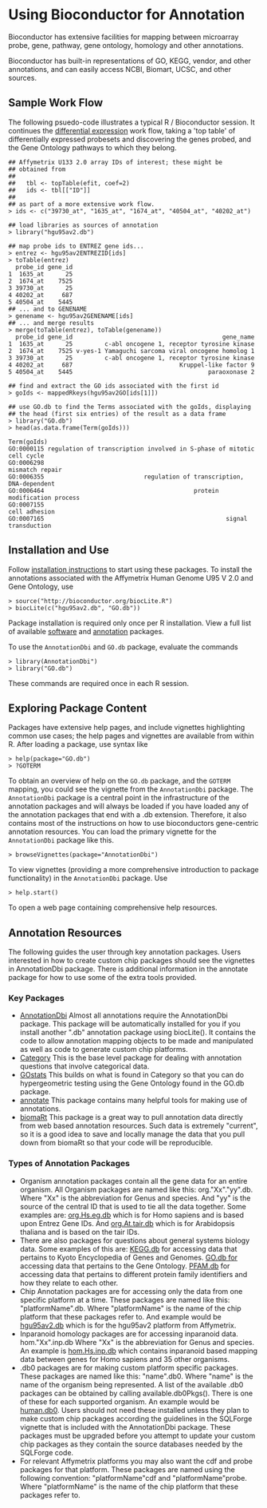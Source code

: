 Using Bioconductor for Annotation
=================================

Bioconductor has extensive facilities for mapping between microarray
probe, gene, pathway, gene ontology, homology and other annotations.

Bioconductor has built-in representations of GO, KEGG, vendor, and
other annotations, and can easily access NCBI, Biomart, UCSC, and
other sources.

## Sample Work Flow ##

The following psuedo-code illustrates a typical R / Bioconductor
session. It continues the
[differential expression](/help/workflows/oligo-arrays/) work flow,
taking a 'top table' of differentially expressed probesets and
discovering the genes probed, and the Gene Ontology pathways to which
they belong.

    ## Affymetrix U133 2.0 array IDs of interest; these might be
    ## obtained from
    ##
    ##   tbl <- topTable(efit, coef=2)
    ##   ids <- tbl[["ID"]]
    ##
    ## as part of a more extensive work flow.
    > ids <- c("39730_at", "1635_at", "1674_at", "40504_at", "40202_at")
             
    ## load libraries as sources of annotation
    > library("hgu95av2.db")
    
    ## map probe ids to ENTREZ gene ids...
    > entrez <- hgu95av2ENTREZID[ids]
    > toTable(entrez)
      probe_id gene_id
    1  1635_at      25
    2  1674_at    7525
    3 39730_at      25
    4 40202_at     687
    5 40504_at    5445
    ## ... and to GENENAME
    > genename <- hgu95av2GENENAME[ids]
    ## ... and merge results
    > merge(toTable(entrez), toTable(genename))
      probe_id gene_id                                          gene_name
    1  1635_at      25         c-abl oncogene 1, receptor tyrosine kinase
    2  1674_at    7525 v-yes-1 Yamaguchi sarcoma viral oncogene homolog 1
    3 39730_at      25         c-abl oncogene 1, receptor tyrosine kinase
    4 40202_at     687                              Kruppel-like factor 9
    5 40504_at    5445                                      paraoxonase 2
    
    ## find and extract the GO ids associated with the first id
    > goIds <- mappedRkeys(hgu95av2GO[ids[1]])

    ## use GO.db to find the Terms associated with the goIds, displaying
    ## the head (first six entries) of the result as a data frame
    > library("GO.db")
    > head(as.data.frame(Term(goIds)))
                                                                         Term(goIds)
    GO:0000115 regulation of transcription involved in S-phase of mitotic cell cycle
    GO:0006298                                                       mismatch repair
    GO:0006355                            regulation of transcription, DNA-dependent
    GO:0006464                                          protein modification process
    GO:0007155                                                         cell adhesion
    GO:0007165                                                   signal transduction

## Installation and Use ##

Follow [installation instructions]("/install/"") to start using these
packages.  To install the annotations associated with the Affymetrix
Human Genome U95 V 2.0 and Gene Ontology, use

    > source("http://bioconductor.org/biocLite.R")
    > biocLite(c("hgu95av2.db", "GO.db"))

Package installation is required only once per R installation. View a
full list of available
[software](http://bioconductor.org/packages/release/Software.html)
and 
[annotation](http://bioconductor.org/packages/release/AnnotationData.html)
packages.

To use the <code>AnnotationDbi</code> and <code>GO.db</code> package,
evaluate the commands

    > library(AnnotationDbi")
    > library("GO.db")

These commands are required once in each R session.

## Exploring Package Content ##

Packages have extensive help pages, and include vignettes highlighting
common use cases; the help pages and vignettes are available from
within R. After loading a package, use syntax like

    > help(package="GO.db")
    > ?GOTERM

To obtain an overview of help on the <code>GO.db</code> package, and
the <code>GOTERM</code> mapping, you could see the vignette from the
<code>AnnotationDbi</code> package.  The <code>AnnotationDbi</code>
package is a central point in the infrastructure of the annotation
packages and will always be loaded if you have loaded any of the
annotation packages that end with a .db extension.  Therefore, it also
contains most of the instructions on how to use bioconductors
gene-centric annotation resources.  You can load the primary vignette
for the <code>AnnotationDbi</code> package like this.

    > browseVignettes(package="AnnotationDbi")

To view vignettes (providing a more comprehensive introduction to
package functionality) in the <code>AnnotationDbi</code> package. Use

    > help.start()

To open a web page containing comprehensive help resources.

## Annotation Resources ##

The following guides the user through key annotation packages.  Users
interested in how to create custom chip packages should see the
vignettes in AnnotationDbi package. There is additional information in
the annotate package for how to use some of the extra tools provided.

### Key Packages ###

* [AnnotationDbi](http://bioconductor.org/packages/release/bioc/html/AnnotationDbi.html)
  Almost all annotations require the AnnotationDbi package. This
  package will be automatically installed for you if you install
  another ".db" annotation package using biocLite(). It contains the code to
  allow annotation mapping objects to be made and manipulated as well
  as code to generate custom chip platforms.
* [Category](http://bioconductor.org/packages/release/bioc/html/Category.html)
  This is the base level package for dealing with annotation questions
  that involve categorical data.
* [GOstats](http://bioconductor.org/packages/release/bioc/html/GOstats.html)
  This builds on what is found in Category so that you can do
  hypergeometric testing using the Gene Ontology found in the GO.db
  package.
* [annotate](http://bioconductor.org/packages/release/bioc/html/annotate.html)
  This package contains many helpful tools for making use of
  annotations.
* [biomaRt](http://bioconductor.org/packages/release/bioc/html/biomaRt.html)
  This package is a great way to pull annotation data directly from
  web based annotation resources. Such data is extremely "current", so
  it is a good idea to save and locally manage the data that you pull
  down from biomaRt so that your code will be reproducible.

### Types of Annotation Packages ###

* Organism annotation packages contain all the gene data for an entire
  organism. All Organism packages are named like this:
  org."Xx"."yy".db. Where "Xx" is the abbreviation for Genus and
  species. And "yy" is the source of the central ID that is used to
  tie all the data together. Some examples are:
  [org.Hs.eg.db](http://www.bioconductor.org/packages/release/data/annotation/html/org.Hs.eg.db.html)
  which is for Homo sapiens and is based upon Entrez Gene IDs. And
  [org.At.tair.db](http://www.bioconductor.org/packages/release/data/annotation/html/org.At.tair.db.html)
  which is for Arabidopsis thaliana and is based on the tair IDs.
* There are also packages for questions about general systems biology
  data. Some examples of this are:
  [KEGG.db](http://www.bioconductor.org/packages/release/data/annotation/html/KEGG.db.html)
  for accessing data that pertains to Kyoto Encyclopedia of Genes and
  Genomes. [GO.db for](http://www.bioconductor.org/packages/release/data/annotation/html/GO.db.html)
  accessing data that pertains to the Gene
  Ontology. [PFAM.db](http://www.bioconductor.org/packages/release/data/annotation/html/PFAM.db.html)
  for accessing data that pertains to different protein family
  identifiers and how they relate to each other.
* Chip Annotation packages are for accessing only the data from one
  specific platform at a time. These packages are named like this:
  "platformName".db.  Where "platformName" is the name of the chip
  platform that these packages refer to. And example would be
  [hgu95av2.db](http://www.bioconductor.org/packages/release/data/annotation/html/hgu95av2.db.html)
  which is for the hgu95av2 platform from Affymetrix.
* Inparanoid homology packages are for accessing inparanoid
  data. hom."Xx".inp.db Where "Xx" is the abbreviation for Genus and
  species. An example is
  [hom.Hs.inp.db](http://www.bioconductor.org/packages/release/data/annotation/html/hom.Hs.inp.db.html)
  which contains inparanoid based mapping data between genes for Homo
  sapiens and 35 other organisms.</li>
* .db0 packages are for making custom platform specific
  packages. These packages are named like this: "name".db0. Where
  "name" is the name of the organism being represented. A list of the
  available .db0 packages can be obtained by calling
  available.db0Pkgs(). There is one of these for each supported
  organism. An example would be
  [human.db0](http://www.bioconductor.org/packages/release/data/annotation/html/Human.db0.html). Users
  should not need these installed unless they plan to make custom chip
  packages according the guidelines in the SQLForge vignette that is
  included with the AnnotationDbi package.  These packages must be
  upgraded before you attempt to update your custom chip packages as
  they contain the source databases needed by the SQLForge code.
* For relevant Affymetrix platforms you may also want the cdf and
  probe packages for that platform.  These packages are named using
  the following convention: "platformName"cdf and
  "platformName"probe. Where "platformName" is the name of the chip
  platform that these packages refer to.
